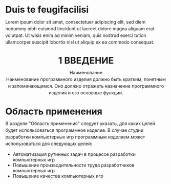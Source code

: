 <!DOCTYPE html>
<html>
 <head>
  <meta charset="utf-8">
  <title>line-height</title>
  <style>
   h1 {
    line-height: 60%;
   } 
   p {
    line-height: 1.5;
   }
  </style>
 </head> 
 <body> 
  <h1>Duis te feugifacilisi</h1>
  <p>Lorem ipsum dolor sit amet, consectetuer adipiscing elit, sed diem 
  nonummy nibh euismod tincidunt ut lacreet dolore magna aliguam erat volutpat. 
  Ut wisis enim ad minim veniam, quis nostrud exerci tution ullamcorper suscipit 
  lobortis nisl ut aliquip ex ea commodo consequat.</p> 
 </body>
</html>
<h1 style="text-align: center;">1 ВВЕДЕНИЕ</h1>
<p style="text-align: center;">Наименование<br>
Наименование программного изделия должно быть кратким, понятным и
запоминающимся. Оно должно отражать назначение программного изделия и
его основные функции.<br>
<html>
<head>
</head>
<body>
<h1>Область применения</h1>
</body>
</html>
<p> В разделе "Область применения" следует указать, для каких целей будет
использоваться программное изделие. В случае студии разработки
компьютерных игр программным изделием может использоваться для
следующих целей: </p>
<ul> 
  <li>Автоматизация рутинных задач в процессе разработки компьютерных игр</li>
  <li>Повышение производительности труда разработчиков компьютерных игр</li>
  <li>Повышение качества компьютерных игр</li>
</ul>
